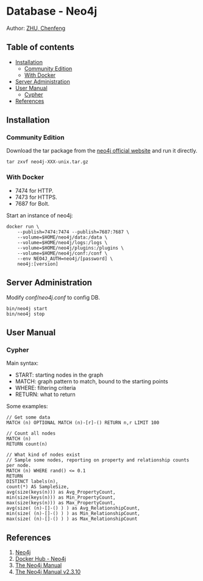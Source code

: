 Database - Neo4j
================

Author: [ZHU, Chenfeng](http://about.me/zhuchenfeng)

## Table of contents

* [Installation](#installation)
  * [Community Edition](#community-edition)
  * [With Docker](#with-docker)
* [Server Administration](#server-administration)
* [User Manual](#user-manual)
  * [Cypher](#cypher)
* [References](#references)


## Installation

### Community Edition

Download the tar package from the [neo4j official website](https://neo4j.com/download/community-edition/) and run it directly.

``` shell
tar zxvf neo4j-XXX-unix.tar.gz
```

### With Docker

* 7474 for HTTP.
* 7473 for HTTPS.
* 7687 for Bolt.

Start an instance of neo4j:
``` shell
docker run \
    --publish=7474:7474 --publish=7687:7687 \
    --volume=$HOME/neo4j/data:/data \
    --volume=$HOME/neo4j/logs:/logs \
    --volume=$HOME/neo4j/plugins:/plugins \
    --volume=$HOME/neo4j/conf:/conf \
    --env NEO4J_AUTH=neo4j/[password] \
    neo4j:[version]
```

## Server Administration

Modify _conf/neo4j.conf_ to config DB.

``` shell
bin/neo4j start
bin/neo4j stop
```

## User Manual

### Cypher

Main syntax:

* START: starting nodes in the graph
* MATCH: graph pattern to match, bound to the starting points
* WHERE: filtering criteria
* RETURN: what to return

Some examples:

``` 
// Get some data
MATCH (n) OPTIONAL MATCH (n)-[r]-() RETURN n,r LIMIT 100

// Count all nodes
MATCH (n)
RETURN count(n)

// What kind of nodes exist
// Sample some nodes, reporting on property and relationship counts per node.
MATCH (n) WHERE rand() <= 0.1
RETURN
DISTINCT labels(n),
count(*) AS SampleSize,
avg(size(keys(n))) as Avg_PropertyCount,
min(size(keys(n))) as Min_PropertyCount,
max(size(keys(n))) as Max_PropertyCount,
avg(size( (n)-[]-() ) ) as Avg_RelationshipCount,
min(size( (n)-[]-() ) ) as Min_RelationshipCount,
max(size( (n)-[]-() ) ) as Max_RelationshipCount
```


## References

1. [Neo4j](https://neo4j.com/)
2. [Docker Hub - Neo4j](https://hub.docker.com/_/neo4j/)
3. [The Neo4j Manual](https://neo4j.com/docs/)
4. [The Neo4j Manual v2.3.10](http://neo4j.com/docs/2.3.10/)

